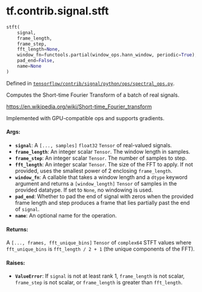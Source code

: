 <div itemscope itemtype="http://developers.google.com/ReferenceObject">
<meta itemprop="name" content="tf.contrib.signal.stft" />
</div>

# tf.contrib.signal.stft

``` python
stft(
    signal,
    frame_length,
    frame_step,
    fft_length=None,
    window_fn=functools.partial(window_ops.hann_window, periodic=True),
    pad_end=False,
    name=None
)
```



Defined in [`tensorflow/contrib/signal/python/ops/spectral_ops.py`](https://www.tensorflow.org/code/tensorflow/contrib/signal/python/ops/spectral_ops.py).

Computes the Short-time Fourier Transform of a batch of real signals.

https://en.wikipedia.org/wiki/Short-time_Fourier_transform

Implemented with GPU-compatible ops and supports gradients.

#### Args:

* <b>`signal`</b>: A `[..., samples]` `float32` `Tensor` of real-valued signals.
* <b>`frame_length`</b>: An integer scalar `Tensor`. The window length in samples.
* <b>`frame_step`</b>: An integer scalar `Tensor`. The number of samples to step.
* <b>`fft_length`</b>: An integer scalar `Tensor`. The size of the FFT to apply.
    If not provided, uses the smallest power of 2 enclosing `frame_length`.
* <b>`window_fn`</b>: A callable that takes a window length and a `dtype` keyword
    argument and returns a `[window_length]` `Tensor` of samples in the
    provided datatype. If set to `None`, no windowing is used.
* <b>`pad_end`</b>: Whether to pad the end of signal with zeros when the provided
    frame length and step produces a frame that lies partially past the end
    of `signal`.
* <b>`name`</b>: An optional name for the operation.


#### Returns:

  A `[..., frames, fft_unique_bins]` `Tensor` of `complex64` STFT values where
  `fft_unique_bins` is `fft_length / 2 + 1` (the unique components of the
  FFT).


#### Raises:

* <b>`ValueError`</b>: If `signal` is not at least rank 1, `frame_length` is
    not scalar, `frame_step` is not scalar, or `frame_length`
    is greater than `fft_length`.